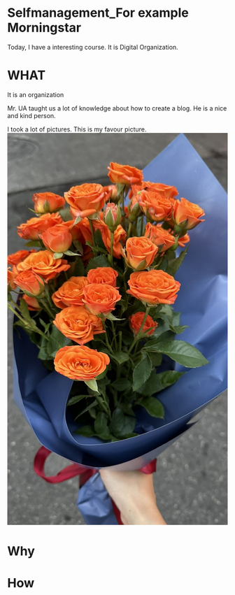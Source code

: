 # Selfmanagement_For example Morningstar

Today, I have a interesting course. It is Digital Organization. 

# WHAT
It is an organization

Mr. UA taught us a lot of knowledge about how to create a blog. He is a nice and kind person.

I took a lot of pictures. This is my favour picture.
![Flower](flower%2016.9.jpg)

# Why

# How

